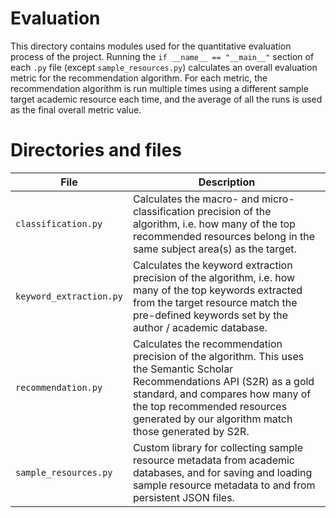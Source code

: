 # Evaluation

This directory contains modules used for the quantitative evaluation process of the project. Running the `if __name__ == "__main__"` section of each `.py` file (except `sample_resources.py`) calculates an overall evaluation metric for the recommendation algorithm. For each metric, the recommendation algorithm is run multiple times using a different sample target academic resource each time, and the average of all the runs is used as the final overall metric value.

# Directories and files

| File                    | Description                                                                                                                                                                                                                                            |
|-------------------------|--------------------------------------------------------------------------------------------------------------------------------------------------------------------------------------------------------------------------------------------------------|
| `classification.py`     | Calculates the macro- and micro-classification precision of the algorithm, i.e. how many of the top recommended resources belong in the same subject area(s) as the target.                                                                            |
| `keyword_extraction.py` | Calculates the keyword extraction precision of the algorithm, i.e. how many of the top keywords extracted from the target resource match the pre-defined keywords set by the author / academic database.                                               |
| `recommendation.py`     | Calculates the recommendation precision of the algorithm. This uses the Semantic Scholar Recommendations API (S2R) as a gold standard, and compares how many of the top recommended resources generated by our algorithm match those generated by S2R. |
| `sample_resources.py`   | Custom library for collecting sample resource metadata from academic databases, and for saving and loading sample resource metadata to and from persistent JSON files.                                                                                 |